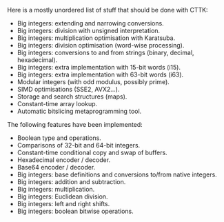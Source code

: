 Here is a mostly unordered list of stuff that should be done with
CTTK:

  - Big integers: extending and narrowing conversions.
  - Big integers: division with unsigned interpretation.
  - Big integers: multiplication optimisation with Karatsuba.
  - Big integers: division optimisation (word-wise processing).
  - Big integers: conversions to and from strings (binary, decimal,
    hexadecimal).
  - Big integers: extra implementation with 15-bit words (i15).
  - Big integers: extra implementation with 63-bit words (i63).
  - Modular integers (with odd modulus, possibly prime).
  - SIMD optimisations (SSE2, AVX2...).
  - Storage and search structures (maps).
  - Constant-time array lookup.
  - Automatic bitslicing metaprogramming tool.

The following features have been implemented:

  - Boolean type and operations.
  - Comparisons of 32-bit and 64-bit integers.
  - Constant-time conditional copy and swap of buffers.
  - Hexadecimal encoder / decoder.
  - Base64 encoder / decoder.
  - Big integers: base definitions and conversions to/from native
    integers.
  - Big integers: addition and subtraction.
  - Big integers: multiplication.
  - Big integers: Euclidean division.
  - Big integers: left and right shifts.
  - Big integers: boolean bitwise operations.
